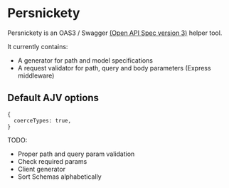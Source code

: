 # Persnickety

Persnickety is an OAS3 / Swagger [(Open API Spec version 3)](https://swagger.io/specification/) helper tool.

It currently contains:

- A generator for path and model specifications
- A request validator for path, query and body parameters (Express middleware)

## Default AJV options

```
{
  coerceTypes: true,
}
```

TODO:

- Proper path and query param validation
- Check required params
- Client generator
- Sort Schemas alphabetically
